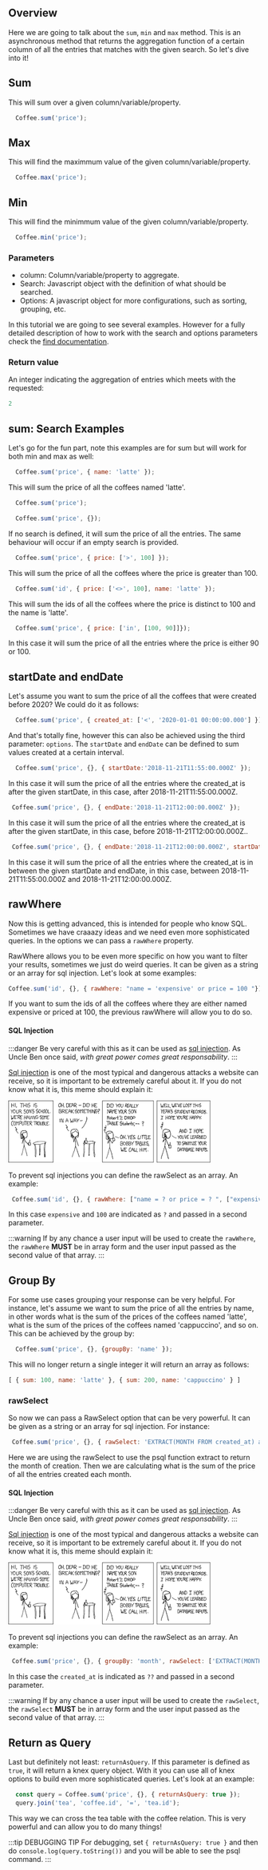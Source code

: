 ## Overview

Here we are going to talk about the `sum`, `min` and `max` method. This is an asynchronous method that returns the aggregation function of a certain column of all the entries that matches with the given search. So let's dive into it!


## Sum

This will sum over a given column/variable/property.

```javascript
  Coffee.sum('price');
```

## Max

This will find the maximmum value of the given column/variable/property.

```javascript
  Coffee.max('price');
```

## Min

This will find the minimmum value of the given column/variable/property.

```javascript
  Coffee.min('price');
```

### Parameters

  * column: Column/variable/property to aggregate.
  * Search: Javascript object with the definition of what should be searched.
  * Options: A javascript object for more configurations, such as sorting, grouping, etc.

  In this tutorial we are going to see several examples. However for a fully detailed description of how to work with the search and options parameters check the [find documentation](./find).


### Return value

An integer indicating the aggregation of entries which meets with the requested:

  ```javascript
  2
  ```

## sum: Search Examples  

Let's go for the fun part, note this examples are for sum but will work for both min and max as well: 


```javascript
  Coffee.sum('price', { name: 'latte' });
```

This will sum the price of all the coffees named 'latte'.

```javascript
  Coffee.sum('price');
```

```javascript
  Coffee.sum('price', {});
```

If no search is defined, it will sum the price of all the entries. The same behaviour will occur if an empty search is provided.



```javascript
  Coffee.sum('price', { price: ['>', 100] });
```

This will sum the price of all the coffees where the price is greater than 100.

```javascript
  Coffee.sum('id', { price: ['<>', 100], name: 'latte' });
```

This will sum the ids of all the coffees where the price is distinct to 100 and the name is 'latte'.

```javascript
  Coffee.sum('price', { price: ['in', [100, 90]]});
```

 In this case it will sum the price of all the entries where the price is either 90 or 100. 

## startDate and endDate

Let's assume you want to sum the price of all the coffees that were created before 2020? We could do it as follows:

```javascript
  Coffee.sum('price', { created_at: ['<', '2020-01-01 00:00:00.000'] });
```

And that's totally fine, however this can also be achieved using the third parameter: `options`. The `startDate` and `endDate` can be defined to sum values created at a certain interval.

 ```javascript
   Coffee.sum('price', {}, { startDate:'2018-11-21T11:55:00.000Z' });
 ```
 
 In this case it will sum the price of all the entries where the created_at is after the given startDate, in this case, after 2018-11-21T11:55:00.000Z.

  ```javascript
   Coffee.sum('price', {}, { endDate:'2018-11-21T12:00:00.000Z' });
 ```
 
 In this case it will sum the price of all the entries where the created_at is after the given startDate, in this case, before 2018-11-21T12:00:00.000Z..

  ```javascript
   Coffee.sum('price', {}, { endDate:'2018-11-21T12:00:00.000Z', startDate: '2018-11-21T11:55:00.000Z&' });
 ```
 
 In this case it will sum the price of all the entries where the created_at is in between the given startDate and endDate, in this case, between 2018-11-21T11:55:00.000Z and 2018-11-21T12:00:00.000Z.
 

## rawWhere

  Now this is getting advanced, this is intended for people who know SQL. Sometimes we have craaazy ideas and we need even more sophisticated queries. In the options we can pass a `rawWhere` property. 

  RawWhere allows you to be even more specific on how you want to filter your results, sometimes we just do weird queries. It can be given as a string or an array for sql injection. Let's look at some examples:

   ```javascript
   Coffee.sum('id', {}, { rawWhere: "name = 'expensive' or price = 100 "});
  ```

  If you want to sum the ids of all the coffees where they are either named expensive or priced at 100, the previous rawWhere will allow you to do so.

  #### SQL Injection

  :::danger
  Be very careful with this as it can be used as [sql injection](https://www.acunetix.com/websitesecurity/sql-injection/). As Uncle Ben once said, _with great power comes great responsability_. 
  :::

  [Sql injection](https://www.acunetix.com/websitesecurity/sql-injection/) is one of the most typical and dangerous attacks a website can receive, so it is important to be extremely careful about it. If you do not know what it is, this meme should explain it:

  ![SQL INJECTION](/sql-injections.png)


  To prevent sql injections you can define the rawSelect as an array. An example: 

  ```javascript
   Coffee.sum('id', {}, { rawWhere: ["name = ? or price = ? ", ["expensive", 100]] });

  ```
  In this case `expensive` and `100` are indicated as `?` and passed in a second parameter.

  :::warning
  If by any chance a user input will be used to create the `rawWhere`, the `rawWhere` **MUST** be in array form and the user input passed as the second value of that array.
  :::


  

## Group By

For some use cases grouping your response can be very helpful. For instance, let's assume we want to sum the price of all the entries by name, in other words what is the sum of the prices of the coffees named 'latte', what is the sum of the prices of the coffees named 'cappuccino', and so on. This can be achieved by the group by:

```javascript
  Coffee.sum('price', {}, {groupBy: 'name' });
```

This will no longer return a single integer it will return an array as follows:

```javascript
[ { sum: 100, name: 'latte' }, { sum: 200, name: 'cappuccino' } ]
```

  ### rawSelect

  So now we can pass a RawSelect option that can be very powerful. It can be given as a string or an array for sql injection. For instance:

  ```javascript
   Coffee.sum('price', {}, { rawSelect: 'EXTRACT(MONTH FROM created_at) as month', groupBy: 'month'});
  ```
  Here we are using the rawSelect to use the psql function extract to return the month of creation. Then we are calculating what is the sum of the price of all the entries created each month.


  #### SQL Injection

  :::danger
  Be very careful with this as it can be used as [sql injection](https://www.acunetix.com/websitesecurity/sql-injection/). As Uncle Ben once said, _with great power comes great responsability_. 
  :::

  [Sql injection](https://www.acunetix.com/websitesecurity/sql-injection/) is one of the most typical and dangerous attacks a website can receive, so it is important to be extremely careful about it. If you do not know what it is, this meme should explain it:

  ![SQL INJECTION](/sql-injections.png)


  To prevent sql injections you can define the rawSelect as an array. An example: 

  ```javascript
   Coffee.sum('price', {}, { groupBy: 'month', rawSelect: ['EXTRACT(MONTH FROM ??) as month', ['created_at']] });

  ```
  In this case the `created_at` is indicated as `??` and passed in a second parameter.

  :::warning
  If by any chance a user input will be used to create the `rawSelect`, the `rawSelect` **MUST** be in array form and the user input passed as the second value of that array.
  :::

## Return as Query

Last but definitely not least: `returnAsQuery`. If this parameter is defined as `true`, it will return a knex query object. With it you can use all of knex options to build even more sophisticated queries. Let's look at an example:

```javascript
  const query = Coffee.sum('price', {}, { returnAsQuery: true });
  query.join('tea', 'coffee.id', '=', 'tea.id');
```

This way we can cross the tea table with the coffee relation. This is very powerful and can allow you to do many things!

:::tip DEBUGGING TIP
  For debugging, set `{ returnAsQuery: true }` and then do `console.log(query.toString())` and you will be able to see the psql command. 
:::




